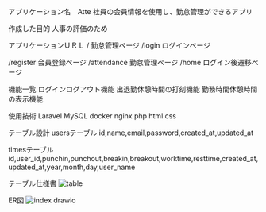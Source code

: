 アプリケーション名　Atte
社員の会員情報を使用し、勤怠管理ができるアプリ

作成した目的
人事の評価のため

アプリケーションＵＲＬ
/ 勤怠管理ページ
/login ログインページ

/register 会員登録ページ
/attendance 勤怠管理ページ
/home ログイン後遷移ページ

機能一覧
ログインログアウト機能
出退勤休憩時間の打刻機能
勤務時間休憩時間の表示機能

使用技術
Laravel
MySQL
docker
nginx
php
html
css

テーブル設計
usersテーブル
id,name,email,password,created_at,updated_at

timesテーブル
id,user_id,punchin,punchout,breakin,breakout,worktime,resttime,created_at,updated_at,year,month,day,user_name

テーブル仕様書
![table](https://github.com/hikinariyuto/time/assets/142466334/a8b469bb-0ba4-4368-bec7-67401ebe4656)


ER図
![index drawio](https://github.com/hikinariyuto/time/assets/142466334/1e5a2b47-10ba-4c99-a9ab-aacc775c85ae)

